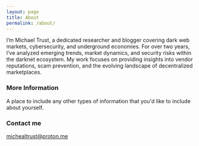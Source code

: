 ```yaml
---
layout: page
title: About
permalink: /about/
---
```


I’m Michael Trust, a dedicated researcher and blogger covering dark web markets, cybersecurity, and underground economies. For over two years, I’ve analyzed emerging trends, market dynamics, and security risks within the darknet ecosystem. My work focuses on providing insights into vendor reputations, scam prevention, and the evolving landscape of decentralized marketplaces.

### More Information

A place to include any other types of information that you'd like to include about yourself.

### Contact me

[michealtrust@proton.me](mailto:michealtrust@proton.me)
